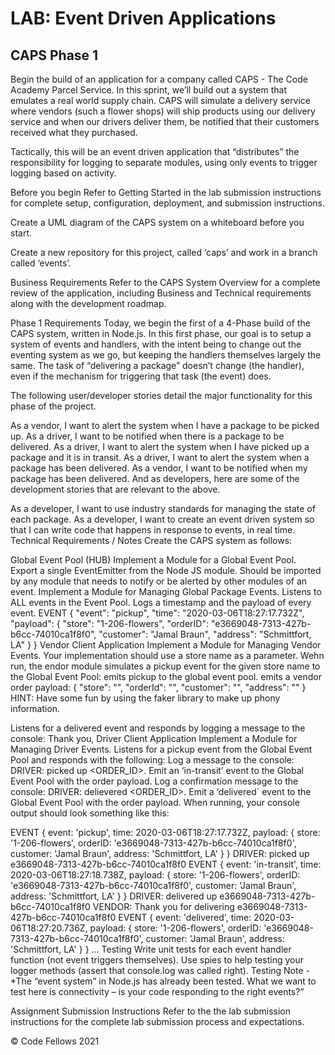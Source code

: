 
# LAB: Event Driven Applications

## CAPS Phase 1
  
  Begin the build of an application for a company called CAPS - The Code Academy Parcel Service. In this sprint, we’ll build out a system that emulates a real world supply chain. CAPS will simulate a delivery service where vendors (such a flower shops) will ship products using our delivery service and when our drivers deliver them, be notified that their customers received what they purchased.

Tactically, this will be an event driven application that “distributes” the responsibility for logging to separate modules, using only events to trigger logging based on activity.

Before you begin
Refer to Getting Started in the lab submission instructions for complete setup, configuration, deployment, and submission instructions.

Create a UML diagram of the CAPS system on a whiteboard before you start.

Create a new repository for this project, called ‘caps’ and work in a branch called ‘events’.

Business Requirements
Refer to the CAPS System Overview for a complete review of the application, including Business and Technical requirements along with the development roadmap.

Phase 1 Requirements
Today, we begin the first of a 4-Phase build of the CAPS system, written in Node.js. In this first phase, our goal is to setup a system of events and handlers, with the intent being to change out the eventing system as we go, but keeping the handlers themselves largely the same. The task of “delivering a package” doesn’t change (the handler), even if the mechanism for triggering that task (the event) does.

The following user/developer stories detail the major functionality for this phase of the project.

As a vendor, I want to alert the system when I have a package to be picked up.
As a driver, I want to be notified when there is a package to be delivered.
As a driver, I want to alert the system when I have picked up a package and it is in transit.
As a driver, I want to alert the system when a package has been delivered.
As a vendor, I want to be notified when my package has been delivered.
And as developers, here are some of the development stories that are relevant to the above.

As a developer, I want to use industry standards for managing the state of each package.
As a developer, I want to create an event driven system so that I can write code that happens in response to events, in real time.
Technical Requirements / Notes
Create the CAPS system as follows:

Global Event Pool (HUB)
Implement a Module for a Global Event Pool.
Export a single EventEmitter from the Node JS module.
Should be imported by any module that needs to notify or be alerted by other modules of an event.
Implement a Module for Managing Global Package Events.
Listens to ALL events in the Event Pool.
Logs a timestamp and the payload of every event.
 EVENT { 
   "event": "pickup",
   "time": "2020-03-06T18:27:17.732Z",
   "payload": { 
     "store": "1-206-flowers",
     "orderID": "e3669048-7313-427b-b6cc-74010ca1f8f0",
     "customer": "Jamal Braun",
     "address": "Schmittfort, LA"
   }
 }
Vendor Client Application
Implement a Module for Managing Vendor Events.
Your implementation should use a store name as a parameter.
Wehn run, the endor module simulates a pickup event for the given store name to the Global Event Pool:
emits pickup to the global event pool.
emits a vendor order payload:
 {
   "store": "<store-name>",
   "orderId": "<unique-order-id>",
   "customer": "<customer-name>",
   "address": "<city-state>"
 }
HINT: Have some fun by using the faker library to make up phony information.

Listens for a delivered event and responds by logging a message to the console:
 Thank you, <customer-name>
Driver Client Application
Implement a Module for Managing Driver Events.
Listens for a pickup event from the Global Event Pool and responds with the following:
Log a message to the console: DRIVER: picked up <ORDER_ID>.
Emit an ‘in-transit’ event to the Global Event Pool with the order payload.
Log a confirmation message to the console: DRIVER: delievered <ORDER_ID>.
Emit a ‘delivered` event to the Global Event Pool with the order payload.
When running, your console output should look something like this:

EVENT { event: 'pickup',
  time: 2020-03-06T18:27:17.732Z,
  payload:
   { store: '1-206-flowers',
     orderID: 'e3669048-7313-427b-b6cc-74010ca1f8f0',
     customer: 'Jamal Braun',
     address: 'Schmittfort, LA' } }
DRIVER: picked up e3669048-7313-427b-b6cc-74010ca1f8f0
EVENT { event: 'in-transit',
  time: 2020-03-06T18:27:18.738Z,
  payload:
   { store: '1-206-flowers',
     orderID: 'e3669048-7313-427b-b6cc-74010ca1f8f0',
     customer: 'Jamal Braun',
     address: 'Schmittfort, LA' } }
DRIVER: delivered up e3669048-7313-427b-b6cc-74010ca1f8f0
VENDOR: Thank you for delivering e3669048-7313-427b-b6cc-74010ca1f8f0
EVENT { event: 'delivered',
  time: 2020-03-06T18:27:20.736Z,
  payload:
   { store: '1-206-flowers',
     orderID: 'e3669048-7313-427b-b6cc-74010ca1f8f0',
     customer: 'Jamal Braun',
     address: 'Schmittfort, LA' } }
...
Testing
Write unit tests for each event handler function (not event triggers themselves).
Use spies to help testing your logger methods (assert that console.log was called right).
Testing Note - *The “event system” in Node.js has already been tested. What we want to test here is connectivity – is your code responding to the right events?”

Assignment Submission Instructions
Refer to the the lab submission instructions for the complete lab submission process and expectations.

© Code Fellows 2021
